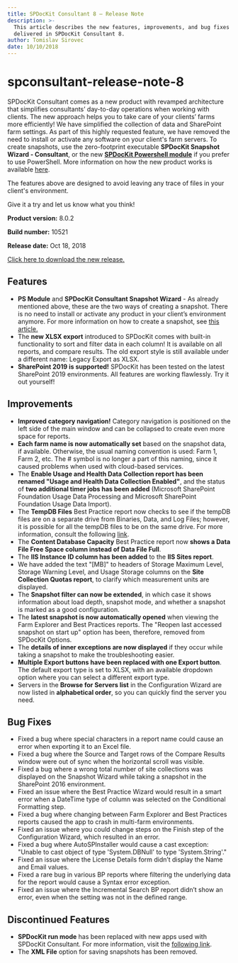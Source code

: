 ```yaml
---
title: SPDocKit Consultant 8 — Release Note
description: >-
  This article describes the new features, improvements, and bug fixes that are
  delivered in SPDocKit Consultant 8.
author: Tomislav Sirovec
date: 10/10/2018
---
```


# spconsultant-release-note-8

SPDocKit Consultant comes as a new product with revamped architecture that simplifies consultants’ day-to-day operations when working with clients. The new approach helps you to take care of your clients’ farms more efficiently! We have simplified the collection of data and SharePoint farm settings. As part of this highly requested feature, we have removed the need to install or activate any software on your client's farm servers. To create snapshots, use the zero-footprint executable **SPDocKit Snapshot Wizard - Consultant**, or the new [**SPDocKit Powershell module**](https://www.powershellgallery.com/packages/SysKit.SPDocKit.PS) if you prefer to use PowerShell. More information on how the new product works is available [here](spconsultant-release-note-8.md#internal/how-to/create-snapshot).

The features above are designed to avoid leaving any trace of files in your client's environment.

Give it a try and let us know what you think!

**Product version:** 8.0.2

**Build number:** 10521

**Release date:** Oct 18, 2018

[Click here to download the new release.](https://www.syskit.com/products/spdockit/download/)

## Features

* **PS Module** and **SPDocKit Consultant Snapshot Wizard** - As already mentioned above, these are the two ways of creating a snapshot. There is no need to install or activate any product in your client’s environment anymore. For more information on how to create a snapshot, see [this article.](spconsultant-release-note-8.md#internal/how-to/create-snapshot)
* The **new XLSX export** introduced to SPDocKit comes with built-in functionality to sort and filter data in each column! It is available on all reports, and compare results. The old export style is still available under a different name: Legacy Export as XLSX.
* **SharePoint 2019 is supported!** SPDocKit has been tested on the latest SharePoint 2019 environments. All features are working flawlessly. Try it out yourself!

## Improvements

* **Improved category navigation!** Category navigation is positioned on the left side of the main window and can be collapsed to create even more space for reports.
* **Each farm name is now automatically set** based on the snapshot data, if available. Otherwise, the usual naming convention is used: Farm 1, Farm 2, etc. The \# symbol is no longer a part of this naming, since it caused problems when used with cloud-based services.
* The **Enable Usage and Health Data Collection report has been renamed "Usage and Health Data Collection Enabled"**, and the status of **two additional timer jobs has been added** \(Microsoft SharePoint Foundation Usage Data Processing and Microsoft SharePoint Foundation Usage Data Import\).
* The **TempDB Files** Best Practice report now checks to see if the tempDB files are on a separate drive from Binaries, Data, and Log Files; however, it is possible for all the tempDB files to be on the same drive. For more information, consult the following [link](https://docs.syskit.com/bp/v1/databases/tempdb/files/).
* The **Content Database Capacity** Best Practice report now **shows a Data File Free Space column instead of Data File Full**.
* The **IIS Instance ID column has been added** to the **IIS Sites report**.
* We have added the text "\[MB\]" to headers of Storage Maximum Level, Storage Warning Level, and Usage Storage columns on the **Site Collection Quotas report**, to clarify which measurement units are displayed.
* The **Snapshot filter can now be extended**, in which case it shows information about load depth, snapshot mode, and whether a snapshot is marked as a good configuration.
* The **latest snapshot is now automatically opened** when viewing the Farm Explorer and Best Practices reports. The "Reopen last accessed snapshot on start up" option has been, therefore, removed from SPDocKit Options.
* The **details of inner exceptions are now displayed** if they occur while taking a snapshot to make the troubleshooting easier.
* **Multiple Export buttons have been replaced with one Export button**. The default export type is set to XLSX, with an available dropdown option where you can select a different export type.
* Servers in the **Browse for Servers list** in the Configuration Wizard are now listed in **alphabetical order**, so you can quickly find the server you need.

## Bug Fixes

* Fixed a bug where special characters in a report name could cause an error when exporting it to an Excel file.
* Fixed a bug where the Source and Target rows of the Compare Results window were out of sync when the horizontal scroll was visible.
* Fixed a bug where a wrong total number of site collections was displayed on the Snapshot Wizard while taking a snapshot in the SharePoint 2016 environment.
* Fixed an issue where the Best Practice Wizard would result in a smart error when a DateTime type of column was selected on the Conditional Formatting step.
* Fixed a bug where changing between Farm Explorer and Best Practices reports caused the app to crash in multi-farm environments.
* Fixed an issue where you could change steps on the Finish step of the Configuration Wizard, which resulted in an error.
* Fixed a bug where AutoSPInstaller would cause a cast exception: "Unable to cast object of type 'System.DBNull' to type 'System.String'."
* Fixed an issue where the License Details form didn’t display the Name and Email values.
* Fixed a rare bug in various BP reports where filtering the underlying data for the report would cause a Syntax error exception.
* Fixed an issue where the Incremental Search BP report didn’t show an error, even when the setting was not in the defined range.

## Discontinued Features

* **SPDocKit run mode** has been replaced with new apps used with SPDocKit Consultant. For more information, visit the [following link](spconsultant-release-note-8.md#internal/how-to/create-snapshot).
* The **XML File** option for saving snapshots has been removed.

